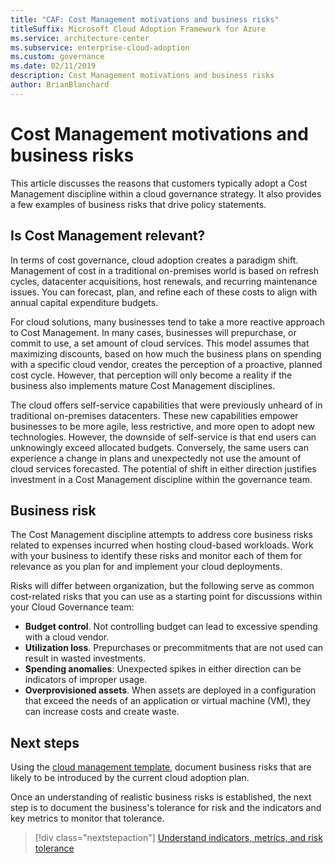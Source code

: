 ```yaml
---
title: "CAF: Cost Management motivations and business risks"
titleSuffix: Microsoft Cloud Adoption Framework for Azure
ms.service: architecture-center
ms.subservice: enterprise-cloud-adoption
ms.custom: governance
ms.date: 02/11/2019
description: Cost Management motivations and business risks
author: BrianBlanchard
---
```


# Cost Management motivations and business risks

This article discusses the reasons that customers typically adopt a Cost Management discipline within a cloud governance strategy. It also provides a few examples of business risks that drive policy statements.

<!-- markdownlint-disable MD026 -->

## Is Cost Management relevant?

In terms of cost governance, cloud adoption creates a paradigm shift. Management of cost in a traditional on-premises world is based on refresh cycles, datacenter acquisitions, host renewals, and recurring maintenance issues. You can forecast, plan, and refine each of these costs to align with annual capital expenditure budgets.

For cloud solutions, many businesses tend to take a more reactive approach to Cost Management. In many cases, businesses will prepurchase, or commit to use, a set amount of cloud services. This model assumes that maximizing discounts, based on how much the business plans on spending with a specific cloud vendor, creates the perception of a proactive, planned cost cycle. However, that perception will only become a reality if the business also implements mature Cost Management disciplines.

The cloud offers self-service capabilities that were previously unheard of in traditional on-premises datacenters. These new capabilities empower businesses to be more agile, less restrictive, and more open to adopt new technologies. However, the downside of self-service is that end users can unknowingly exceed allocated budgets. Conversely, the same users can experience a change in plans and unexpectedly not use the amount of cloud services forecasted. The potential of shift in either direction justifies investment in a Cost Management discipline within the governance team.

## Business risk

The Cost Management discipline attempts to address core business risks related to expenses incurred when hosting cloud-based workloads. Work with your business to identify these risks and monitor each of them for relevance as you plan for and implement your cloud deployments.

Risks will differ between organization, but the following serve as common cost-related risks that you can use as a starting point for discussions within your Cloud Governance team:

- **Budget control**. Not controlling budget can lead to excessive spending with a cloud vendor.
- **Utilization loss**. Prepurchases or precommitments that are not used can result in wasted investments.
- **Spending anomalies**: Unexpected spikes in either direction can be indicators of improper usage.
- **Overprovisioned assets**. When assets are deployed in a configuration that exceed the needs of an application or virtual machine (VM), they can increase costs and create waste.

## Next steps

Using the [cloud management template](./template.md), document business risks that are likely to be introduced by the current cloud adoption plan.

Once an understanding of realistic business risks is established, the next step is to document the business's tolerance for risk and the indicators and key metrics to monitor that tolerance.

> [!div class="nextstepaction"]
> [Understand indicators, metrics, and risk tolerance](./metrics-tolerance.md)
